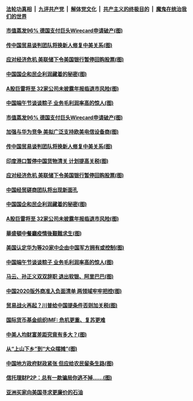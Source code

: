 ####  [法轮功真相](../../../../basic/blob/master/README.md?t=06270502) &nbsp;|&nbsp; [九评共产党](../../../../9ping.md/blob/master/README.md?t=06270502) &nbsp;|&nbsp; [解体党文化](../../../../jtdwh.md/blob/master/README.md?t=06270502)  &nbsp;|&nbsp; [共产主义的终极目的](../../../../gczydzjmd.md/blob/master/README.md?t=06270502) &nbsp;|&nbsp; [魔鬼在统治我们的世界](../../../../mgztzwmdsj.md/blob/master/README.md?t=06270502) 

#### [市值蒸发96% 德国支付巨头Wirecard申请破产(图)](../pages/p5/937805.md?t=06270502) 

#### [传中国贸易谈判团队将换新人修复中美关系(图)](../pages/p5/937793.md?t=06270502) 

#### [应对经济危机 美联储下令美国银行暂停回购股票(图)](../pages/p5/937760.md?t=06270502) 

#### [中国国企和民企利润藏着的秘密(图)](../pages/p5/937711.md?t=06270502) 

#### [A股巨雷将至 32家公司未披露年报临退市风险(图)](../pages/p5/937727.md?t=06270502) 

#### [中国端午节谈谈粽子 业务毛利润率高的惊人(图)](../pages/p5/937695.md?t=06270502) 

#### [市值蒸发96% 德国支付巨头Wirecard申请破产(图)](../pages/p5/937805.md?t=06270502) 

#### [加强与华为竞争 美拟广泛支持欧美电信设备商(图)](../pages/p5/937802.md?t=06270502) 

#### [传中国贸易谈判团队将换新人修复中美关系(图)](../pages/p5/937793.md?t=06270502) 

#### [印度港口暂停中国货物清关 计划提高关税(图)](../pages/p5/937779.md?t=06270502) 

#### [应对经济危机 美联储下令美国银行暂停回购股票(图)](../pages/p5/937760.md?t=06270502) 

#### [中国经贸磋商团队将出现新面孔](../pages/p5/937736.md?t=06270502) 

#### [中国国企和民企利润藏着的秘密(图)](../pages/p5/937711.md?t=06270502) 

#### [A股巨雷将至 32家公司未披露年报临退市风险(图)](../pages/p5/937727.md?t=06270502) 

#### [華盛頓中餐廳疫情後艱難求生(图)](../pages/p5/937726.md?t=06270502) 

#### [美国认定华为等20家中企由中国军方拥有或控制(图)](../pages/p5/937724.md?t=06270502) 

#### [中国端午节谈谈粽子 业务毛利润率高的惊人(图)](../pages/p5/937695.md?t=06270502) 

#### [马云、孙正义双双辞职 退出软银、阿里巴巴(图)](../pages/p5/937690.md?t=06270502) 

#### [中国2020版外商准入负面清单 两领域牢牢把控(图)](../pages/p5/937687.md?t=06270502) 

#### [贸易战火再起？川普给中国提条件否则加关税(图)](../pages/p5/937682.md?t=06270502) 

#### [国际货币基金组织IMF: 危机更重、复苏更难](../pages/p5/937676.md?t=06270502) 

#### [中美人均财富差距究竟有多大？(图)](../pages/p5/937633.md?t=06270502) 

#### [从“上山下乡”到“大众摆摊”(图)](../pages/p5/937620.md?t=06270502) 

#### [中国地方政府财政紧张 但应给农民留条生路(图)](../pages/p5/937593.md?t=06270502) 

#### [信托理财P2P：总有一款骗局你逃不掉……(图)](../pages/p5/937618.md?t=06270502) 

#### [亚洲买家向美国寻求更廉价的石油](../pages/p5/937608.md?t=06270502) 

